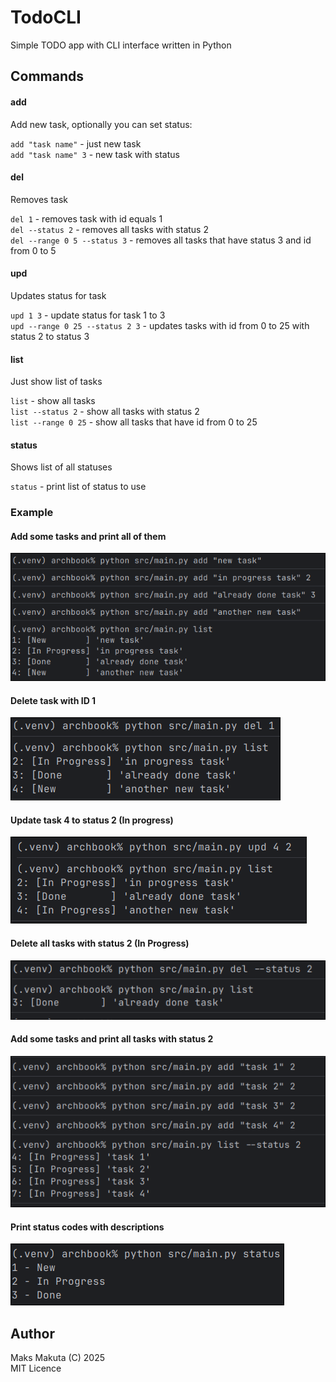 # TodoCLI

 Simple TODO app with CLI interface written in Python
 
## Commands

#### add

 Add new task, optionally you can set status:

 `add "task name"` - just new task  
 `add "task name" 3` - new task with status

#### del

 Removes task

 `del 1` - removes task with id equals 1  
 `del --status 2` - removes all tasks with status 2  
 `del --range 0 5 --status 3` - removes all tasks that have status 3 and id from 0 to 5

#### upd

 Updates status for task

 `upd 1 3` - update status for task 1 to 3  
 `upd --range 0 25 --status 2 3` - updates tasks with id from 0 to 25 with status 2 to status 3  

#### list

 Just show list of tasks

 `list` - show all tasks  
 `list --status 2` - show all tasks with status 2  
 `list --range 0 25` - show all tasks that have id from 0 to 25  

#### status

 Shows list of all statuses 

 `status` - print list of status to use

### Example

#### Add some tasks and print all of them
![img.png](images/img.png)

#### Delete task with ID 1
![img.png](images/img_2.png)

#### Update task 4 to status 2 (In progress)
![img.png](images/img_3.png)

#### Delete all tasks with status 2 (In Progress)
![img.png](images/img_4.png)

#### Add some tasks and print all tasks with status 2
![img.png](images/img_5.png)

#### Print status codes with descriptions
![img.png](images/img_6.png)

## Author
 Maks Makuta (C) 2025  
 MIT Licence